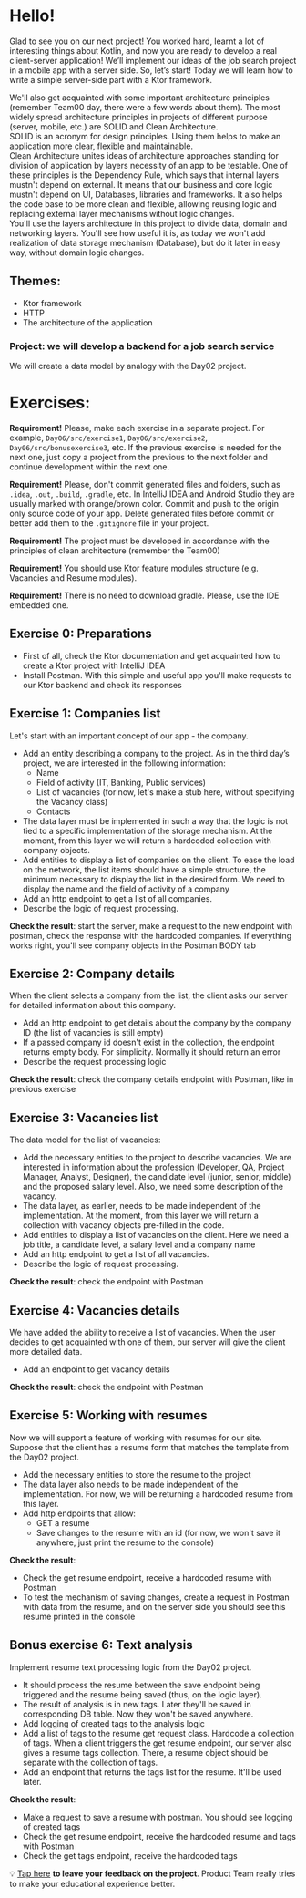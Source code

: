 # Hello!   

Glad to see you on our next project! You worked hard, learnt a lot of interesting things about Kotlin, and now you are ready to develop a real client-server application! We’ll implement our ideas of the job search project in a mobile app with a server side. So, let’s start! Today we will learn how to write a simple server-side part with a Ktor framework.

We'll also get acquainted with some important architecture principles (remember Team00 day, there were a few words about them). The most widely spread architecture principles in projects of different purpose (server, mobile, etc.) are SOLID and Clean Architecture.  
SOLID is an acronym for design principles. Using them helps to make an application more clear, flexible and maintainable.  
Clean Architecture unites ideas of architecture approaches standing for division of application by layers necessity of an app to be testable. One of these principles is the Dependency Rule, which says that internal layers mustn't depend on external. It means that our business and core logic mustn't depend on UI, Databases, libraries and frameworks. It also helps the code base to be more clean and flexible, allowing reusing logic and replacing external layer mechanisms without logic changes.  
You'll use the layers architecture in this project to divide data, domain and networking layers. You'll see how useful it is, as today we won't add realization of data storage mechanism (Database), but do it later in easy way, without domain logic changes.  

## Themes:
- Ktor framework
- HTTP
- The architecture of the application

### Project: we will develop a backend for a job search service
We will create a data model by analogy with the Day02 project.  

# Exercises:

**Requirement!** Please, make each exercise in a separate project. For example, `Day06/src/exercise1`, `Day06/src/exercise2`, `Day06/src/bonusexercise3`, etc. If the previous exercise is needed for the next one, just copy a project from the previous to the next folder and continue development within the next one.

**Requirement!** Please, don't commit generated files and folders, such as `.idea`, `.out`, `.build`, `.gradle`, etc. In IntelliJ IDEA and Android Studio they are usually marked with orange/brown color. Commit and push to the origin only source code of your app. Delete generated files before commit or better add them to the `.gitignore` file in your project.

**Requirement!** The project must be developed in accordance with the principles of clean architecture (remember the Team00)

**Requirement!** You should use Ktor feature modules structure (e.g. Vacancies and Resume modules).

**Requirement!** There is no need to download gradle. Please, use the IDE embedded one.

## Exercise 0: Preparations
- First of all, check the Ktor documentation and get acquainted how to create a Ktor project with IntelliJ IDEA
- Install Postman. With this simple and useful app you'll make requests to our Ktor backend and check its responses

## Exercise 1: Companies list
Let's start with an important concept of our app - the company.

- Add an entity describing a company to the project. As in the third day’s project, we are interested in the following information:
  - Name
  - Field of activity (IT, Banking, Public services)
  - List of vacancies (for now, let's make a stub here, without specifying the Vacancy class)
  - Contacts
- The data layer must be implemented in such a way that the logic is not tied to a specific implementation of the storage mechanism. At the moment, from this layer we will return a hardcoded collection with company objects.
- Add entities to display a list of companies on the client. To ease the load on the network, the list items should have a simple structure, the minimum necessary to display the list in the desired form. We need to display the name and the field of activity of a company
- Add an http endpoint to get a list of all companies.
- Describe the logic of request processing.

**Check the result**: start the server, make a request to the new endpoint with postman, check the response with the hardcoded companies. If everything works right, you'll see company objects in the Postman BODY tab

## Exercise 2: Company details
When the client selects a company from the list, the client asks our server for detailed information about this company.
- Add an http endpoint to get details about the company by the company ID (the list of vacancies is still empty)
- If a passed company id doesn't exist in the collection, the endpoint returns empty body. For simplicity. Normally it should return an error
- Describe the request processing logic

**Check the result**: check the company details endpoint with Postman, like in previous exercise

## Exercise 3: Vacancies list
The data model for the list of vacancies:
- Add the necessary entities to the project to describe vacancies. We are interested in information about the profession (Developer, QA, Project Manager, Analyst, Designer), the candidate level (junior, senior, middle) and the proposed salary level. Also, we need some description of the vacancy.
- The data layer, as earlier, needs to be made independent of the implementation. At the moment, from this layer we will return a collection with vacancy objects pre-filled in the code.
- Add entities to display a list of vacancies on the client. Here we need a job title, a candidate level, a salary level and a company name
- Add an http endpoint to get a list of all vacancies.
- Describe the logic of request processing.

**Check the result**: check the endpoint with Postman

## Exercise 4: Vacancies details
We have added the ability to receive a list of vacancies. When the user decides to get acquainted with one of them, our server will give the client more detailed data.
- Add an endpoint to get vacancy details

**Check the result**: check the endpoint with Postman

## Exercise 5: Working with resumes
Now we will support a feature of working with resumes for our site. Suppose that the client has a resume form that matches the template from the Day02 project.
- Add the necessary entities to store the resume to the project
- The data layer also needs to be made independent of the implementation. For now, we will be returning a hardcoded resume from this layer.
- Add http endpoints that allow:
  - GET a resume
  - Save changes to the resume with an id (for now, we won't save it anywhere, just print the resume to the console)

**Check the result**:
- Check the get resume endpoint, receive a hardcoded resume with Postman
- To test the mechanism of saving changes, create a request in Postman with data from the resume, and on the server side you should see this resume printed in the console

## Bonus exercise 6: Text analysis
Implement resume text processing logic from the Day02 project.
- It should process the resume between the save endpoint being triggered and the resume being saved (thus, on the logic layer).
- The result of analysis is in new tags. Later they'll be saved in corresponding DB table. Now they won't be saved anywhere.
- Add logging of created tags to the analysis logic
- Add a list of tags to the resume get request class. Hardcode a collection of tags. When a client triggers the get resume endpoint, our server also gives a resume tags collection. There, a resume object should be separate with the collection of tags.
- Add an endpoint that returns the tags list for the resume. It'll be used later. 

**Check the result**:
- Make a request to save a resume with postman. You should see logging of created tags
- Check the get resume endpoint, receive the hardcoded resume and tags with Postman
- Check the get tags endpoint, receive the hardcoded tags

💡 [Tap here](https://forms.gle/QKw7mAuvx9gyBk6k6) **to leave your feedback on the project**. Product Team really tries to make your educational experience better.
